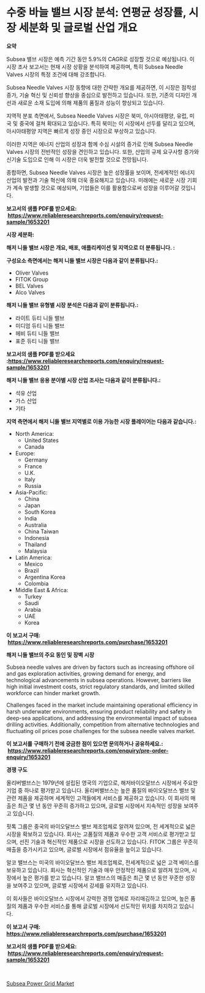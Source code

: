 <p><h1>수중 바늘 밸브 시장 분석: 연평균 성장률, 시장 세분화 및 글로벌 산업 개요</h1></p><p><strong>요약</strong></p>
<p><p>Subsea 밸브 시장은 예측 기간 동안 5.9%의 CAGR로 성장할 것으로 예상됩니다. 이 시장 조사 보고서는 현재 시장 상황을 분석하여 제공하며, 특히 Subsea Needle Valves 시장의 특정 조건에 대해 강조합니다.</p><p>Subsea Needle Valves 시장 동향에 대한 간략한 개요를 제공하면, 이 시장은 점착성 증가, 기술 혁신 및 신뢰성 향상을 중심으로 발전하고 있습니다. 또한, 기존의 디자인 개선과 새로운 소재 도입에 의해 제품의 품질과 성능이 향상되고 있습니다.</p><p>지역적 분포 측면에서, Subsea Needle Valves 시장은 북미, 아시아태평양, 유럽, 미국 및 중국에 걸쳐 확대되고 있습니다. 특히 북미는 이 시장에서 선두를 달리고 있으며, 아시아태평양 지역은 빠르게 성장 중인 시장으로 부상하고 있습니다.</p><p>이러한 지역은 에너지 산업의 성장과 함께 수심 시설의 증가로 인해 Subsea Needle Valves 시장의 전반적인 성장을 견인하고 있습니다. 또한, 산업의 규제 요구사항 증가와 신기술 도입으로 인해 이 시장은 더욱 발전할 것으로 전망됩니다.</p><p>종합하면, Subsea Needle Valves 시장은 높은 성장률을 보이며, 전세계적인 에너지 산업의 발전과 기술 혁신에 의해 더욱 중요해지고 있습니다. 미래에는 새로운 시장 기회가 계속 발생할 것으로 예상되며, 기업들은 이를 활용함으로써 성장을 이루어갈 것입니다.</p></p>
<p><strong>보고서의 샘플 PDF를 받으세요: &nbsp;<a href="https://www.reliableresearchreports.com/enquiry/request-sample/1653201">https://www.reliableresearchreports.com/enquiry/request-sample/1653201</a></strong></p>
<p><strong>시장 세분화:</strong></p>
<p><strong> 해저 니들 밸브 시장은 개요, 배포, 애플리케이션 및 지역으로 더 분류됩니다. :</strong></p>
<p><strong>구성요소 측면에서는 해저 니들 밸브 시장은 다음과 같이 분류됩니다.:</strong></p>
<p><ul><li>Oliver Valves</li><li>FITOK Group</li><li>BEL Valves</li><li>Alco Valves</li></ul></p>
<p><strong> 해저 니들 밸브 유형별 시장 분석은 다음과 같이 분류됩니다.:</strong></p>
<p><ul><li>라이트 듀티 니들 밸브</li><li>미디엄 듀티 니들 밸브</li><li>헤비 듀티 니들 밸브</li><li>표준 듀티 니들 밸브</li></ul></p>
<p><strong>보고서의 샘플 PDF를 받으세요 :<a href="https://www.reliableresearchreports.com/enquiry/request-sample/1653201">https://www.reliableresearchreports.com/enquiry/request-sample/1653201</a></strong></p>
<p><strong> 해저 니들 밸브 응용 분야별 시장 산업 조사는 다음과 같이 분류됩니다.:</strong></p>
<p><ul><li>석유 산업</li><li>가스 산업</li><li>기타</li></ul></p>
<p><strong>지역 측면에서 해저 니들 밸브 지역별로 이용 가능한 시장 플레이어는 다음과 같습니다.:</strong></p>
<p><ul>
    <li>
        North America:
        <ul>
            <li>United States</li>
            <li>Canada</li>
        </ul>
    </li>
    <li>
        Europe:
        <ul>
            <li>Germany</li>
            <li>France</li>
            <li>U.K.</li>
            <li>Italy</li>
            <li>Russia</li>
        </ul>
    </li>
    <li>
        Asia-Pacific:
        <ul>
            <li>China</li>
            <li>Japan</li>
            <li>South Korea</li>
            <li>India</li>
            <li>Australia</li>
            <li>China Taiwan</li>
            <li>Indonesia</li>
            <li>Thailand</li>
            <li>Malaysia</li>
        </ul>
    </li>
    <li>
        Latin America:
        <ul>
            <li>Mexico</li>
            <li>Brazil</li>
            <li>Argentina Korea</li>
            <li>Colombia</li>
        </ul>
    </li>
    <li>
        Middle East & Africa:
        <ul>
            <li>Turkey</li>
            <li>Saudi</li>
            <li>Arabia</li>
            <li>UAE</li>
            <li>Korea</li>
        </ul>
    </li>
    </ul></p>
<p><strong>이 보고서 구매: &nbsp;<a href="https://www.reliableresearchreports.com/purchase/1653201">https://www.reliableresearchreports.com/purchase/1653201</a></strong></p>
<p><strong>해저 니들 밸브의 주요 동인 및 장벽 시장</strong></p>
<p><p>Subsea needle valves are driven by factors such as increasing offshore oil and gas exploration activities, growing demand for energy, and technological advancements in subsea operations. However, barriers like high initial investment costs, strict regulatory standards, and limited skilled workforce can hinder market growth. </p><p>Challenges faced in the market include maintaining operational efficiency in harsh underwater environments, ensuring product reliability and safety in deep-sea applications, and addressing the environmental impact of subsea drilling activities. Additionally, competition from alternative technologies and fluctuating oil prices pose challenges for the subsea needle valves market.</p></p>
<p><strong>이 보고서를 구매하기 전에 궁금한 점이 있으면 문의하거나 공유하세요.: &nbsp;<a href="https://www.reliableresearchreports.com/enquiry/pre-order-enquiry/1653201">https://www.reliableresearchreports.com/enquiry/pre-order-enquiry/1653201</a></strong></p>
<p><strong>경쟁 구도</strong></p>
<p><p>올리버밸브스는 1979년에 설립된 영국의 기업으로, 해저바이오달브스 시장에서 주요한 기업 중 하나로 평가받고 있습니다. 올리버밸브스는 높은 품질의 바이오달브스 밸브 및 관련 제품을 제공하며 세계적인 고객들에게 서비스를 제공하고 있습니다. 이 회사의 매출은 최근 몇 년 동안 꾸준히 증가하고 있으며, 글로벌 시장에서 지속적인 성장을 보여주고 있습니다.</p><p>핏톡 그룹은 중국의 바이오달브스 밸브 제조업체로 알려져 있으며, 전 세계적으로 넓은 시장을 확보하고 있습니다. 회사는 고품질의 제품과 우수한 고객 서비스로 평가받고 있으며, 선진 기술과 혁신적인 제품으로 시장을 선도하고 있습니다. FITOK 그룹은 꾸준히 매출을 증가시키고 있으며, 글로벌 시장에서 점유율을 높이고 있습니다.</p><p>알코 밸브스는 미국의 바이오달브스 밸브 제조업체로, 전세계적으로 넓은 고객 베이스를 보유하고 있습니다. 회사는 혁신적인 기술과 매우 안정적인 제품으로 알려져 있으며, 시장에서 높은 평가를 받고 있습니다. 알코 밸브스의 매출은 최근 몇 년 동안 꾸준한 성장을 보여주고 있으며, 글로벌 시장에서 강세를 유지하고 있습니다. </p><p>이 회사들은 바이오달브스 시장에서 강력한 경쟁 업체로 자리매김하고 있으며, 높은 품질의 제품과 우수한 서비스를 통해 글로벌 시장에서 선도적인 위치를 차지하고 있습니다.</p></p>
<p><strong>이 보고서 구매: &nbsp; <a href="https://www.reliableresearchreports.com/purchase/1653201">https://www.reliableresearchreports.com/purchase/1653201</a></strong></p>
<p><strong>보고서의 샘플 PDF를 받으세요: &nbsp;<a href="https://www.reliableresearchreports.com/enquiry/request-sample/1653201">https://www.reliableresearchreports.com/enquiry/request-sample/1653201</a></strong><strong></strong></p>
<p>&nbsp;</p>
<p><p><a href="https://github.com/GroverBarry/Market-Research-Report-List-4/blob/main/subsea-power-grid-market.md">Subsea Power Grid Market</a></p></p>